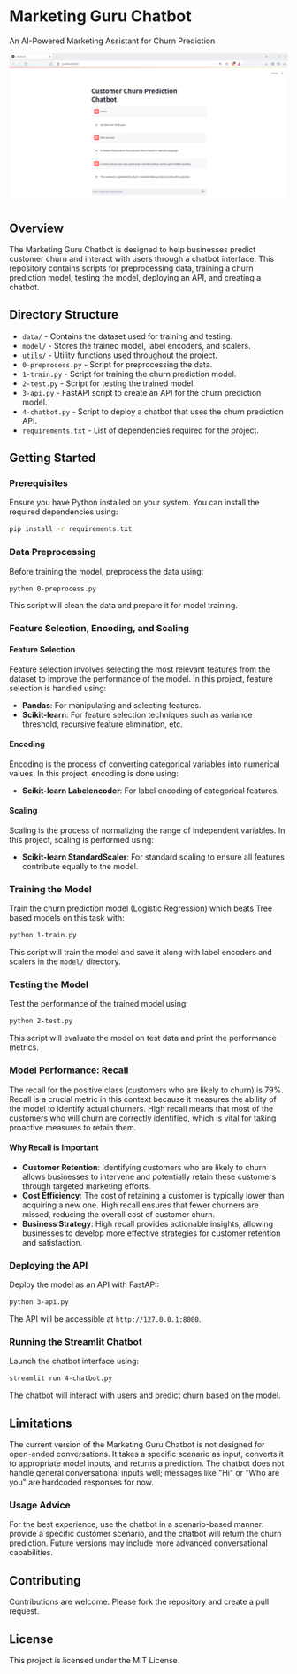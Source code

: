 
# Marketing Guru Chatbot

An AI-Powered Marketing Assistant for Churn Prediction

![Marketing Guru Chatbot](images/example.png)

## Overview

The Marketing Guru Chatbot is designed to help businesses predict customer churn and interact with users through a chatbot interface. This repository contains scripts for preprocessing data, training a churn prediction model, testing the model, deploying an API, and creating a chatbot.

## Directory Structure

- `data/` - Contains the dataset used for training and testing.
- `model/` - Stores the trained model, label encoders, and scalers.
- `utils/` - Utility functions used throughout the project.
- `0-preprocess.py` - Script for preprocessing the data.
- `1-train.py` - Script for training the churn prediction model.
- `2-test.py` - Script for testing the trained model.
- `3-api.py` - FastAPI script to create an API for the churn prediction model.
- `4-chatbot.py` - Script to deploy a chatbot that uses the churn prediction API.
- `requirements.txt` - List of dependencies required for the project.

## Getting Started

### Prerequisites

Ensure you have Python installed on your system. You can install the required dependencies using:

```bash
pip install -r requirements.txt
```

### Data Preprocessing

Before training the model, preprocess the data using:

```bash
python 0-preprocess.py
```

This script will clean the data and prepare it for model training.

### Feature Selection, Encoding, and Scaling

#### Feature Selection

Feature selection involves selecting the most relevant features from the dataset to improve the performance of the model. In this project, feature selection is handled using:

- **Pandas**: For manipulating and selecting features.
- **Scikit-learn**: For feature selection techniques such as variance threshold, recursive feature elimination, etc.

#### Encoding

Encoding is the process of converting categorical variables into numerical values. In this project, encoding is done using:

- **Scikit-learn Labelencoder**: For label encoding of categorical features.

#### Scaling

Scaling is the process of normalizing the range of independent variables. In this project, scaling is performed using:

- **Scikit-learn StandardScaler**: For standard scaling to ensure all features contribute equally to the model.

### Training the Model

Train the churn prediction model (Logistic Regression) which beats Tree based models on this task with:

```bash
python 1-train.py
```

This script will train the model and save it along with label encoders and scalers in the `model/` directory.

### Testing the Model

Test the performance of the trained model using:

```bash
python 2-test.py
```

This script will evaluate the model on test data and print the performance metrics.

### Model Performance: Recall

The recall for the positive class (customers who are likely to churn) is 79%. Recall is a crucial metric in this context because it measures the ability of the model to identify actual churners. High recall means that most of the customers who will churn are correctly identified, which is vital for taking proactive measures to retain them.

#### Why Recall is Important

- **Customer Retention**: Identifying customers who are likely to churn allows businesses to intervene and potentially retain these customers through targeted marketing efforts.
- **Cost Efficiency**: The cost of retaining a customer is typically lower than acquiring a new one. High recall ensures that fewer churners are missed, reducing the overall cost of customer churn.
- **Business Strategy**: High recall provides actionable insights, allowing businesses to develop more effective strategies for customer retention and satisfaction.

### Deploying the API

Deploy the model as an API with FastAPI:

```bash
python 3-api.py
```

The API will be accessible at `http://127.0.0.1:8000`.

### Running the Streamlit Chatbot

Launch the chatbot interface using:

```bash
streamlit run 4-chatbot.py
```

The chatbot will interact with users and predict churn based on the model.

## Limitations

The current version of the Marketing Guru Chatbot is not designed for open-ended conversations. It takes a specific scenario as input, converts it to appropriate model inputs, and returns a prediction. The chatbot does not handle general conversational inputs well; messages like "Hi" or "Who are you" are hardcoded responses for now.

### Usage Advice

For the best experience, use the chatbot in a scenario-based manner: provide a specific customer scenario, and the chatbot will return the churn prediction. Future versions may include more advanced conversational capabilities.

## Contributing

Contributions are welcome. Please fork the repository and create a pull request.

## License

This project is licensed under the MIT License.